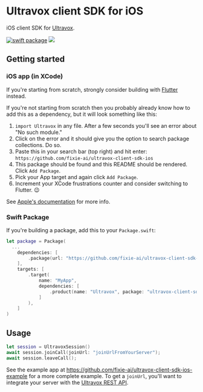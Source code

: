 # Ultravox client SDK for iOS
iOS client SDK for [Ultravox](https://ultravox.ai).

[![swift package](https://img.shields.io/endpoint?url=https%3A%2F%2Fswiftpackageindex.com%2Fapi%2Fpackages%2Ffixie-ai%2Fultravox-client-sdk-ios%2Fbadge%3Ftype%3Dswift-versions&color=orange)](https://swiftpackageindex.com/fixie-ai/ultravox-client-sdk-ios)
[![](https://img.shields.io/endpoint?url=https%3A%2F%2Fswiftpackageindex.com%2Fapi%2Fpackages%2Ffixie-ai%2Fultravox-client-sdk-ios%2Fbadge%3Ftype%3Dplatforms&color=orange)](https://swiftpackageindex.com/fixie-ai/ultravox-client-sdk-ios)

## Getting started

### iOS app (in XCode)

If you're starting from scratch, strongly consider building with [Flutter](https://flutter.dev/) instead.

If you're not starting from scratch then you probably already know how to add this as a dependency, but it will look something like this:

1. `import Ultravox` in any file. After a few seconds you'll see an error about "No such module."
1. Click on the error and it should give you the option to search package collections. Do so.
1. Paste this in your search bar (top right) and hit enter: `https://github.com/fixie-ai/ultravox-client-sdk-ios`
1. This package should be found and this README should be rendered.  Click `Add Package`.
1. Pick your App target and again click `Add Package`.
1. Increment your XCode frustrations counter and consider switching to Flutter. 😉

See [Apple's documentation](https://developer.apple.com/documentation/xcode/adding-package-dependencies-to-your-app#Add-a-package-dependency) for more info.

### Swift Package
If you're building a package, add this to your `Package.swift`:

```swift
let package = Package(
  ...
    dependencies: [
        .package(url: "https://github.com/fixie-ai/ultravox-client-sdk-ios.git", .upToNextMajor("0.0.1")),
    ],
    targets: [
        .target(
            name: "MyApp",
            dependencies: [
                .product(name: "Ultravox", package: "ultravox-client-sdk-ios"),
            ]
        ),
    ]
)
```

## Usage

```swift
let session = UltravoxSession()
await session.joinCall(joinUrl: "joinUrlFromYourServer");
await session.leaveCall();
```

See the example app at https://github.com/fixie-ai/ultravox-client-sdk-ios-example for a more complete example. To get a `joinUrl`, you'll want to integrate your server with the [Ultravox REST API](https://fixie-ai.github.io/ultradox/).
